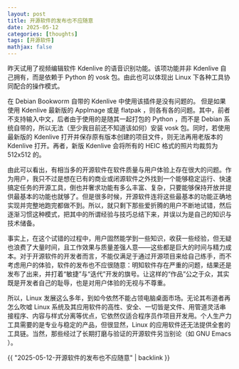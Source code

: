 ```yaml
---
layout: post
title: 开源软件的发布也不应随意
date: 2025-05-12
categories: [thoughts]
tags: [开源软件]
mathjax: false
---
```


昨天试用了视频编辑软件 Kdenlive 的语音识别功能。该项功能并非 Kdenlive 自己拥有，而是依赖于 Python 的 vosk 包。由此也可以体现出 Linux 下各种工具协同配合的操作模式。

在 Debian Bookworm 自带的 Kdenlive 中使用该插件是没有问题的。 但是如果使用 Kdenlive 最新版的 AppImage 或是 flatpak ，则各有各的问题。其中，前者不支持输入中文，后者由于使用的是随其一起打包的 Python ，而不是 Debian 系统自带的，所以无法（至少我目前还不知道该如何）安装 vosk 包。同时，若使用最新版的 Kdenlive 打开并保存原有版本创建的项目文件，则无法再用老版本的 Kdenlive 打开。再者，新版 Kdenlive 会将所有的 HEIC 格式的照片均裁剪为 512x512 的。

由此可以看出，有相当多的开源软件在软件质量与用户体验上存在很大的问题。作为用户，我只不过是想在已有的商业或闭源软件之外找到一个能够稳定运行、快速搞定任务的开源工具，倒也并奢求功能有多么丰富、复杂，只要能够保持开放并提供最基本的功能也就够了。但是很多时候，开源软件连将这些最基本的功能正确地实现并完整地跑完都做不到。所以，就只剩下那些爱折腾的用户不断地试错，然后逐渐习惯这种模式，把其中的所谓经验与技巧总结下来，并误以为是自己的知识与技术储备。

事实上，在这个试错的过程中，用户固然能学到一些知识，收获一些经验，但无疑也浪费了大量时间，且工作效果与质量差强人意——这些都是巨大的时间与精力成本。对于开源软件的开发者而言，不能仅满足于通过开源项目来给自己练手，而不考虑用户的体验，软件的发布也不应很随意：明知软件存在严重的问题，结果还是发布了出来，并打着“敏捷”与“迭代”开发的旗号。让这样的“作品”公之于众，其实既是开发者自己的耻辱，也是对用户体验的无视与不尊重。

所以，Linux 发展这么多年，到如今依然不能占领电脑桌面市场。无论其布道者再怎么吹嘘 Linux 系统及其应用软件的高性、安全、一切皆是文件、用管道灵活串接程序、内容与样式分离等优点，它依然仅适合程序员作项目开发用。个人生产力工具需要的是专业与稳定的产品，但很显然，Linux 的应用软件还无法提供全套的工具链。当然，那些经过了长期打磨与验证的开源软件另当别论（如 GNU Emacs ）。

{{ "2025-05-12-开源软件的发布也不应随意" | backlink }}
